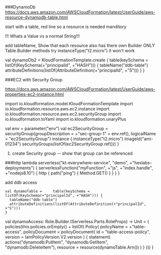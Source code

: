 ###DynamoDb
https://docs.aws.amazon.com/AWSCloudFormation/latest/UserGuide/aws-resource-dynamodb-table.html

start with a table, red line so a resource is needed
manditory

!!! Whats a Value<String> vs a normal String!!!

add tableName, Show that each resource also has there own Builder 
ONLY Table.Builder methods 
try  instanceType("t2.micro") it won't work

<!-- Run empty template -->

val dynamoDb2 = KloudFormationTemplate.create {
  table(keySchema = listOf(KeySchema(+"principalId", +"HASH"))) {
    tableName("ddb-table")
    attributeDefinitions(listOf(AttributeDefinition(+"principalId", +"S")))
  }
}


###EC2 with Security Group

https://docs.aws.amazon.com/AWSCloudFormation/latest/UserGuide/aws-properties-ec2-instance.html

import io.kloudformation.model.KloudFormationTemplate
import io.kloudformation.resource.aws.ec2.instance
import io.kloudformation.resource.aws.ec2.securityGroup
import io.kloudformation.toYaml
import io.kloudformation.unaryPlus

val env = parameter<String>("env")
  val ec2SecurityGroup = securityGroup(groupDescription = +"sec-group-1" + env.ref(), logicalName = "ec2SecurityGroup")
  instance {
    instanceType("t2.micro")
    imageId("ami-01234")
    securityGroups(listOf(ec2SecurityGroup.ref()))
  }

1. create Security group
-- show that group can be referenced

###http lambda 
  serverless("kt-everywhere-service", "demo", +"hexlabs-deployments") {
    serverlessFunction("myFunction", +"js", +"index.handle", +"nodejs8.10") {
      http { path("ping") {
        Method.GET() }
      }
    }
  }


  add ddb access

    val dynamoTable =     table(keySchema = listOf(KeySchema(+"principalId", +"HASH"))) {
      tableName("ddb-table")
      attributeDefinitions(listOf(AttributeDefinition(+"principalId", +"S")))
    }

   val dynamoAccess: Role.Builder.(Serverless.Parts.RoleProps) -> Unit = {
            policies(this.policies.orEmpty() + listOf( Policy( policyName = +"table-access",
                    policyDocument = policyDocument( id = "table-access-policy", version = IamPolicyVersion.V2.version ) {
                        statement( actions("dynamodb:PutItem", "dynamodb:GetItem", "dynamodb:DeleteItem"), resource = resource(dynamoTable.Arn()) )
                    }
            )))
        }